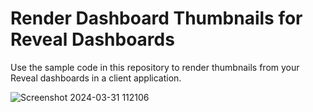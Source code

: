 # Render Dashboard Thumbnails for Reveal Dashboards
Use the sample code in this repository to render thumbnails from your Reveal dashboards in a client application.

![Screenshot 2024-03-31 112106](https://github.com/jberes/ThumbnailBuilder/assets/18453092/170351b4-1929-4044-bf2e-28e5e80a0ee8)
